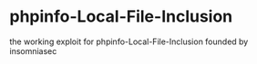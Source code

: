 # phpinfo-Local-File-Inclusion
the working exploit for phpinfo-Local-File-Inclusion founded by insomniasec
